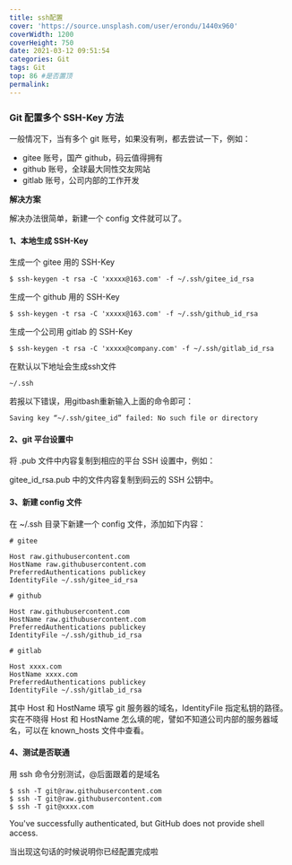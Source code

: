 ```yaml
---
title: ssh配置
cover: 'https://source.unsplash.com/user/erondu/1440x960'
coverWidth: 1200
coverHeight: 750
date: 2021-03-12 09:51:54
categories: Git
tags: Git
top: 86 #是否置顶
permalink:
---
```


### Git 配置多个 SSH-Key 方法

<!--more-->

一般情况下，当有多个 git 账号，如果没有咧，都去尝试一下，例如：

- gitee 账号，国产 github，码云值得拥有
- github 账号，全球最大同性交友网站
- gitlab 账号，公司内部的工作开发

**解决方案**

解决办法很简单，新建一个 config 文件就可以了。

#### 1、本地生成 SSH-Key

生成一个 gitee 用的 SSH-Key

```
$ ssh-keygen -t rsa -C 'xxxxx@163.com' -f ~/.ssh/gitee_id_rsa
```

生成一个 github 用的 SSH-Key

```
$ ssh-keygen -t rsa -C 'xxxxx@163.com' -f ~/.ssh/github_id_rsa
```

生成一个公司用 gitlab 的 SSH-Key

```
$ ssh-keygen -t rsa -C 'xxxxx@company.com' -f ~/.ssh/gitlab_id_rsa
```

在默认以下地址会生成ssh文件

```shell
~/.ssh
```

若报以下错误，用gitbash重新输入上面的命令即可：

```
Saving key “~/.ssh/gitee_id” failed: No such file or directory 
```



#### 2、git 平台设置中

将 .pub 文件中内容复制到相应的平台 SSH 设置中，例如：

gitee_id_rsa.pub 中的文件内容复制到码云的 SSH 公钥中。

#### 3、新建 config 文件

在 ~/.ssh 目录下新建一个 config 文件，添加如下内容：

```
# gitee

Host raw.githubusercontent.com
HostName raw.githubusercontent.com
PreferredAuthentications publickey
IdentityFile ~/.ssh/gitee_id_rsa

# github

Host raw.githubusercontent.com
HostName raw.githubusercontent.com
PreferredAuthentications publickey
IdentityFile ~/.ssh/github_id_rsa

# gitlab

Host xxxx.com
HostName xxxx.com
PreferredAuthentications publickey
IdentityFile ~/.ssh/gitlab_id_rsa

```

其中 Host 和 HostName 填写 git 服务器的域名，IdentityFile 指定私钥的路径。
实在不晓得 Host 和 HostName 怎么填的呢，譬如不知道公司内部的服务器域名，可以在 known_hosts 文件中查看。

#### 4、测试是否联通

用 ssh 命令分别测试，@后面跟着的是域名

```
$ ssh -T git@raw.githubusercontent.com
$ ssh -T git@raw.githubusercontent.com
$ ssh -T git@xxxx.com
```

You've successfully authenticated, but GitHub does not provide shell access.

当出现这句话的时候说明你已经配置完成啦

